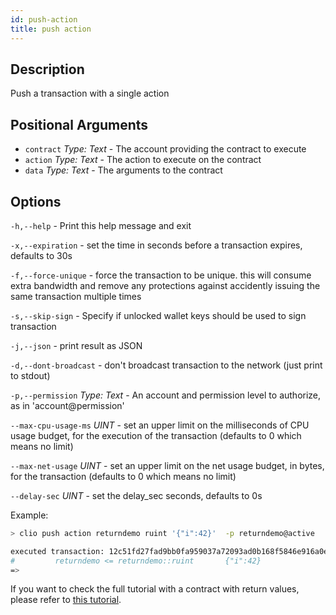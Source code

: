 ```yaml
---
id: push-action
title: push action
---
```


## Description

Push a transaction with a single action

## Positional Arguments

- `contract` _Type: Text_ - The account providing the contract to execute
- `action` _Type: Text_ - The action to execute on the contract
- `data` _Type: Text_ - The arguments to the contract

## Options

 `-h,--help` - Print this help message and exit

 `-x,--expiration` - set the time in seconds before a transaction expires, defaults to 30s

 `-f,--force-unique` - force the transaction to be unique. this will consume extra bandwidth and remove any protections against accidently issuing the same transaction multiple times

`-s,--skip-sign` - Specify if unlocked wallet keys should be used to sign transaction

`-j,--json` - print result as JSON

`-d,--dont-broadcast` - don't broadcast transaction to the network (just print to stdout)

`-p,--permission` _Type: Text_ - An account and permission level to authorize, as in 'account@permission'

`--max-cpu-usage-ms` _UINT_ - set an upper limit on the milliseconds of CPU usage budget, for the execution of the transaction (defaults to 0 which means no limit)

`--max-net-usage` _UINT_ - set an upper limit on the net usage budget, in bytes, for the transaction (defaults to 0 which means no limit)

`--delay-sec` _UINT_ - set the delay_sec seconds, defaults to 0s

Example:

```sh
> clio push action returndemo ruint '{"i":42}'  -p returndemo@active

executed transaction: 12c51fd27fad9bb0fa959037a72093ad0b168f5846e916a0e9a295c8416bdf9f  96 bytes  138 us
#         returndemo <= returndemo::ruint       {"i":42}
=> 
```

If you want to check the full tutorial with a contract with return values, please refer to [this tutorial](/docs/guides/working-with-different-action-return-types).

